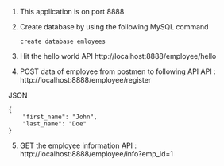 1. This application is on port 8888
2. Create database by using the following MySQL command 

   ````create database emloyees````

3. Hit the hello world API
http://localhost:8888/employee/hello

4. POST data of employee from postmen to following API 
API : http://localhost:8888/employee/register

JSON
````
{
    "first_name": "John",
    "last_name": "Doe"
}
````

5. GET the employee information
API : http://localhost:8888/employee/info?emp_id=1